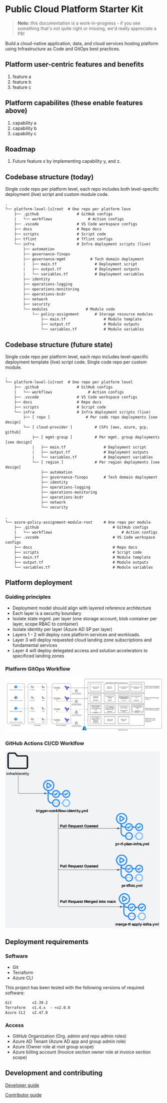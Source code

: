 # Public Cloud Platform Starter Kit

> **Note:** this documentation is a work-in-progress - if you see something that's not quite right or missing, we'd really appreciate a PR!

Build a cloud-native application, data, and cloud services hosting platform using Infrastructure as Code and GitOps best practices.

## Platform user-centric features and benefits

1. feature a
2. feature b
3. feature c

## Platform capabilites (these enable features above)

1. capability a
2. capability b
3. capability c

## Roadmap

1. Future feature x by implementing capability y, and z.

## Codebase structure (today)
Single code repo per platform level, each repo includes both level-specific deployment (live) script and custom module code.  

    .                           
    └── platform-level-[x]root  # One repo per platform leve
        ├── .github                 # GitHub configs
        |   └── workflows                # Action configs
        ├── .vscode                 # VS Code workspace configs
        ├── docs                    # Repo docs
        ├── scripts                 # Script code
        ├── tflint                  # Tflint configs          
        └── infra                   # Infra deployment scripts (live)
            ├── automation               
            ├── governance-finops
            ├── governance-mgmt           # Tech domain deployment
            |   ├── main.tf                 # Deployment script
            |   ├── output.tf               # Deployment outputs
            |   └── variables.tf            # Deployment variables     
            ├── identity                 
            ├── operations-logging
            ├── operations-monitoring
            ├── operations-bcdr            
            ├── network                 
            ├── security                           
            └── modules                 # Module code
                └── policy-assignment       # Storage resource modules
                    ├── main.tf                 # Module template
                    ├── output.tf               # Module outputs
                    └── variables.tf            # Module variables

## Codebase structure (future state)
Single code repo per platform level, each repo includes level-specific deployment template (live) script code. Single code repo per custom module. 

    .
    └── platform-level-[x]root  # One repo per platform level
        ├── .github                 # GitHub configs
        |   └── workflows                # Action configs
        ├── .vscode                 # VS Code workspace configs
        ├── docs                    # Repo docs
        ├── scripts                 # Script code            
        └── infra                   # Infra deployment scripts (live)
            ├── [ repo ]                # Per code repo deployments [see design]
            └── [ cloud-provider ]          # CSPs [aws, azure, gcp, github]
                ├── [ mgmt-group ]          # Per mgmt. group deployments [see design]
                |   ├── main.tf                 # Deployment script
                |   ├── output.tf               # Deployment outputs
                |   └── variables.tf            # Deployment variables
                └── [ region ]              # Per region deployments [see design]
                    ├── automation              
                    ├── governance-finops       # Tech domain deployment
                    ├── identity                 
                    ├── operations-logging
                    ├── operations-monitoring
                    ├── operations-bcdr            
                    ├── network                 
                    └── security
    
    .
    └── azure-policy-assignment-module-root     # One repo per module
        ├── .github                                 # GitHub configs
        |   └── workflows                               # Action configs
        ├── .vscode                                 # VS Code workspace configs
        ├── docs                                    # Repo docs
        ├── scripts                                 # Script code 
        ├── main.tf                                 # Module template
        ├── output.tf                               # Module outputs
        └── variables.tf                            # Module variables



## Platform deployment

### Guiding principles
* Deployment model should align with layered reference architecture
* Each layer is a security boundary
* Isolate state mgmt. per layer (one storage account, blob container per layer, scope RBAC to container)
* Isolate identity per layer (Azure AD SP per layer) 
* Layers 1 - 2 will deploy core platform services and workloads.  
* Layer 3 will deploy requested cloud landing zone subscriptions and fundamental services
* Layer 4 will deploy delegated access and solution accelerators to specificed landing zones

### Platform GitOps Workflow
![Deployment workflow](./docs/images/platform-deployment.png "Deployment Workflow")

### GitHub Actions CI/CD Worklfow
![GitHub actions Workflow](./docs/images/github-actions-workflows.png "GitHub actions Workflow")


## Deployment requirements

### Software

* Git
* Terraform
* Azure CLI

This project has been tested with the following versions of required software:

    Git         v2.39.2
    Terraform   v1.4.x  - <v2.0.0
    Azure CLI   v2.47.0

### Access

* GitHub Organization (Org. admin and repo admin roles)
* Azure AD Tenant (Azure AD app and group admin role)
* Azure (Owner role at root group scope)
* Azure billing account (Invoice section owner role at invoice section scope)

## Development and contributing  

[Developer guide](docs/guide-development.md)

[Contributor guide](CONTRIBUTING.md)